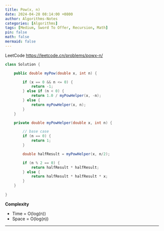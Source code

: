 ```yaml
---
title: Pow(x, n)
date: 2024-04-28 08:14:00 +0800
author: Algorithms-Notes
categories: [Algorithms]
tags: [Medium, Sword To Offer, Recursion, Math]
pin: false
math: false
mermaid: false
---
```


LeetCode <https://leetcode.cn/problems/powx-n/>

```java
class Solution {

    public double myPow(double x, int n) {

        if (x == 0 && n <= 0) {
            return -1;
        } else if (n < 0) {
            return 1.0 / myPowHelper(x, -n);
        } else {
            return myPowHelper(x, n);
        }
    }

    private double myPowHelper(double x, int n) {

        // base case
        if (n == 0) {
            return 1;
        }

        double halfResult = myPowHelper(x, n/2);

        if (n % 2 == 0) {
            return halfResult * halfResult;
        } else {
            return halfResult * halfResult * x;
        }
    }
    
}
```

**Complexity**

* Time = O(log(n))
* Space = O(log(n)) 

---